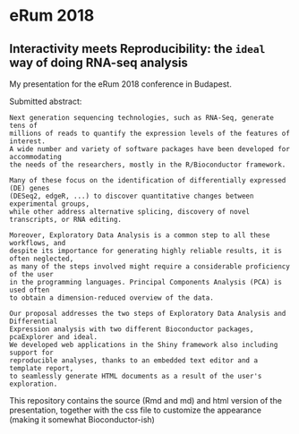 # eRum 2018

## Interactivity meets Reproducibility: the `ideal` way of doing RNA-seq analysis

 My presentation for the eRum 2018 conference in Budapest.
 
 Submitted abstract:
 
    Next generation sequencing technologies, such as RNA-Seq, generate tens of 
    millions of reads to quantify the expression levels of the features of interest.
    A wide number and variety of software packages have been developed for accommodating
    the needs of the researchers, mostly in the R/Bioconductor framework. 
    
    Many of these focus on the identification of differentially expressed (DE) genes
    (DESeq2, edgeR, ...) to discover quantitative changes between experimental groups,
    while other address alternative splicing, discovery of novel transcripts, or RNA editing.
    
    Moreover, Exploratory Data Analysis is a common step to all these workflows, and 
    despite its importance for generating highly reliable results, it is often neglected,
    as many of the steps involved might require a considerable proficiency of the user 
    in the programming languages. Principal Components Analysis (PCA) is used often 
    to obtain a dimension-reduced overview of the data.
    
    Our proposal addresses the two steps of Exploratory Data Analysis and Differential
    Expression analysis with two different Bioconductor packages, pcaExplorer and ideal.
    We developed web applications in the Shiny framework also including support for 
    reproducible analyses, thanks to an embedded text editor and a template report, 
    to seamlessly generate HTML documents as a result of the user's exploration.
    
This repository contains the source (Rmd and md) and html version of the presentation, together with the css file to customize the appearance (making it somewhat Bioconductor-ish)